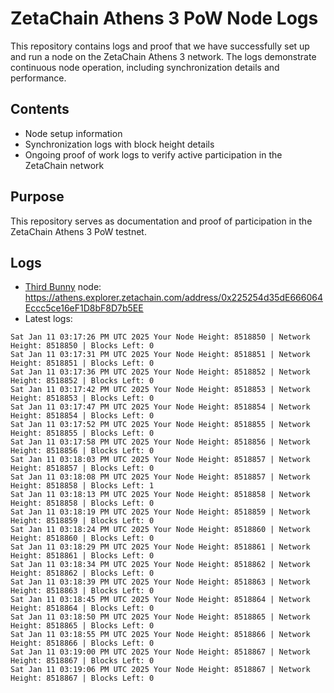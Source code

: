 # ZetaChain Athens 3 PoW Node Logs
This repository contains logs and proof that we have successfully set up and run a node on the ZetaChain Athens 3 network. The logs demonstrate continuous node operation, including synchronization details and performance.

## Contents
- Node setup information
- Synchronization logs with block height details
- Ongoing proof of work logs to verify active participation in the ZetaChain network

## Purpose
This repository serves as documentation and proof of participation in the ZetaChain Athens 3 PoW testnet.

## Logs

- [Third Bunny](https://thirdbunny.xyz/) node: https://athens.explorer.zetachain.com/address/0x225254d35dE666064Eccc5ce16eF1D8bF8D7b5EE
- Latest logs:
```
Sat Jan 11 03:17:26 PM UTC 2025 Your Node Height: 8518850 | Network Height: 8518850 | Blocks Left: 0
Sat Jan 11 03:17:31 PM UTC 2025 Your Node Height: 8518851 | Network Height: 8518851 | Blocks Left: 0
Sat Jan 11 03:17:36 PM UTC 2025 Your Node Height: 8518852 | Network Height: 8518852 | Blocks Left: 0
Sat Jan 11 03:17:42 PM UTC 2025 Your Node Height: 8518853 | Network Height: 8518853 | Blocks Left: 0
Sat Jan 11 03:17:47 PM UTC 2025 Your Node Height: 8518854 | Network Height: 8518854 | Blocks Left: 0
Sat Jan 11 03:17:52 PM UTC 2025 Your Node Height: 8518855 | Network Height: 8518855 | Blocks Left: 0
Sat Jan 11 03:17:58 PM UTC 2025 Your Node Height: 8518856 | Network Height: 8518856 | Blocks Left: 0
Sat Jan 11 03:18:03 PM UTC 2025 Your Node Height: 8518857 | Network Height: 8518857 | Blocks Left: 0
Sat Jan 11 03:18:08 PM UTC 2025 Your Node Height: 8518857 | Network Height: 8518858 | Blocks Left: 1
Sat Jan 11 03:18:13 PM UTC 2025 Your Node Height: 8518858 | Network Height: 8518858 | Blocks Left: 0
Sat Jan 11 03:18:19 PM UTC 2025 Your Node Height: 8518859 | Network Height: 8518859 | Blocks Left: 0
Sat Jan 11 03:18:24 PM UTC 2025 Your Node Height: 8518860 | Network Height: 8518860 | Blocks Left: 0
Sat Jan 11 03:18:29 PM UTC 2025 Your Node Height: 8518861 | Network Height: 8518861 | Blocks Left: 0
Sat Jan 11 03:18:34 PM UTC 2025 Your Node Height: 8518862 | Network Height: 8518862 | Blocks Left: 0
Sat Jan 11 03:18:39 PM UTC 2025 Your Node Height: 8518863 | Network Height: 8518863 | Blocks Left: 0
Sat Jan 11 03:18:45 PM UTC 2025 Your Node Height: 8518864 | Network Height: 8518864 | Blocks Left: 0
Sat Jan 11 03:18:50 PM UTC 2025 Your Node Height: 8518865 | Network Height: 8518865 | Blocks Left: 0
Sat Jan 11 03:18:55 PM UTC 2025 Your Node Height: 8518866 | Network Height: 8518866 | Blocks Left: 0
Sat Jan 11 03:19:00 PM UTC 2025 Your Node Height: 8518867 | Network Height: 8518867 | Blocks Left: 0
Sat Jan 11 03:19:06 PM UTC 2025 Your Node Height: 8518867 | Network Height: 8518867 | Blocks Left: 0
```
